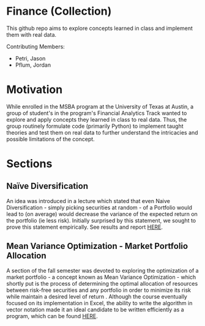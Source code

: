 # Finance (Collection)
This github repo aims to explore concepts learned in class and implement them with real data.

Contributing Members:

- Petri, Jason
- Pflum, Jordan
               
# Motivation
While enrolled in the MSBA program at the University of Texas at Austin, a group of student's in the program's Financial Analytics Track wanted to explore and apply concepts they learned in class to real data. Thus, the group routinely formulate code (primarily Python) to implement taught theories and test them on real data to further understand the intricacies and possible limitations of the concept.

# Sections

## Naïve Diversification

An idea was introduced in a lecture which stated that even Naive Diversification - simply picking securities at random - of a Portfolio would lead to (on average) would decrease the variance of the expected return on the portfolio (ie less risk). Initially surprised by this statement, we sought to prove this statement empirically. See results and report [HERE](https://github.com/jordandpflum/Finance/tree/master/Diversification).

## Mean Variance Optimization - Market Portfolio Allocation

A section of the fall semester was devoted to exploring the optimization of a market portfolio - a concept known as Mean Variance Optimization - which shortly put is the process of determining the optimal allocation of resources between risk-free securities and any portfolio in order to minimize its risk while maintain a desired level of return . Although the course eventually focused on its implementation in Excel, the ability to write the algorithm in vector notation made it an ideal candidate to be written efficiently as a program, which can be found [HERE](https://github.com/jordandpflum/Finance/tree/master/MeanVarianceOptimization_MarketPortfolioAllocation).